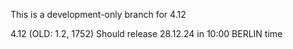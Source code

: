 This is a development-only branch for 4.12

4.12 (OLD: 1.2, 1752) Should release 28.12.24 in 10:00 BERLIN time
